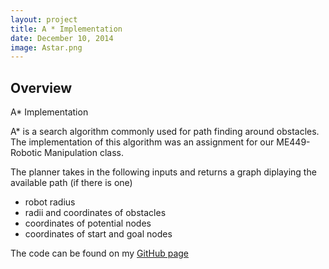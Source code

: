 ```yaml
---
layout: project
title: A * Implementation
date: December 10, 2014
image: Astar.png
---
```


## Overview
A* Implementation

A* is a search algorithm commonly used for path finding around obstacles. The implementation of this algorithm was an assignment for our ME449-Robotic Manipulation class.

The planner takes in the following inputs and returns a graph diplaying the available path (if there is one)
* robot radius
* radii and coordinates of obstacles
* coordinates of potential nodes
* coordinates of start and goal nodes


The code can be found on my [GitHub page](https://github.com/athulyasimon/astar)
